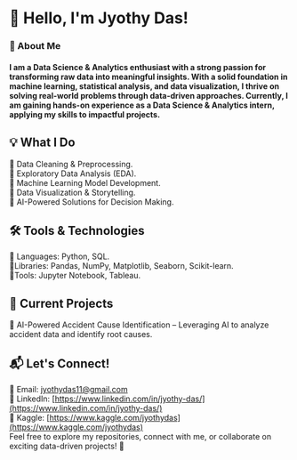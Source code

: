 # 👋 Hello, I'm Jyothy Das!
### 🚀 About Me
#### I am a Data Science & Analytics enthusiast with a strong passion for transforming raw data into meaningful insights. With a solid foundation in machine learning, statistical analysis, and data visualization, I thrive on solving real-world problems through data-driven approaches. Currently, I am gaining hands-on experience as a Data Science & Analytics intern, applying my skills to impactful projects.
## 💡 What I Do
🔹 Data Cleaning & Preprocessing. <br>
🔹 Exploratory Data Analysis (EDA). <br>
🔹 Machine Learning Model Development. <br>
🔹 Data Visualization & Storytelling. <br>
🔹 AI-Powered Solutions for Decision Making. <br>
## 🛠️ Tools & Technologies
🔹 Languages: Python, SQL. <br>
🔹Libraries: Pandas, NumPy, Matplotlib, Seaborn, Scikit-learn. <br>
🔹Tools: Jupyter Notebook, Tableau. <br>
## 📌 Current Projects
🔹 AI-Powered Accident Cause Identification – Leveraging AI to analyze accident data and identify root causes.
## 📬 Let's Connect!
📧 Email: jyothydas11@gmail.com <br>
💼 LinkedIn: [https://www.linkedin.com/in/jyothy-das/](https://www.linkedin.com/in/jyothy-das/) <br>
🔗 Kaggle: [https://www.kaggle.com/jyothydas](https://www.kaggle.com/jyothydas) <br>
Feel free to explore my repositories, connect with me, or collaborate on exciting data-driven projects! 🚀 <br>
